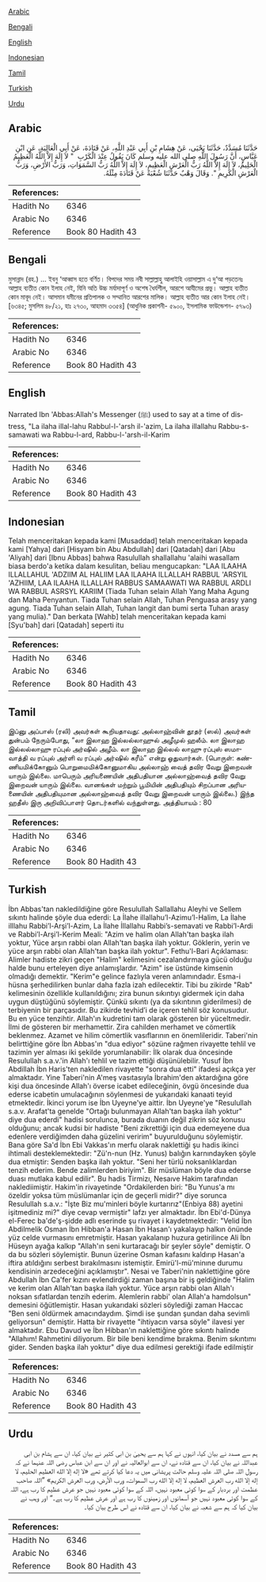 [Arabic](#arabic)

[Bengali](#bengali)

[English](#english)

[Indonesian](#indonesian)

[Tamil](#tamil)

[Turkish](#turkish)

[Urdu](#urdu)

## Arabic


<div dir="rtl" lang="ar" style={{fontSize:'larger',backgroundColor:'#f8f9fa',padding:20}}>
حَدَّثَنَا مُسَدَّدٌ، حَدَّثَنَا يَحْيَى، عَنْ هِشَامِ بْنِ أَبِي عَبْدِ اللَّهِ، عَنْ قَتَادَةَ، عَنْ أَبِي الْعَالِيَةِ، عَنِ ابْنِ عَبَّاسٍ، أَنَّ رَسُولَ اللَّهِ صلى الله عليه وسلم كَانَ يَقُولُ عِنْدَ الْكَرْبِ ‏ "‏ لاَ إِلَهَ إِلاَّ اللَّهُ الْعَظِيمُ الْحَلِيمُ، لاَ إِلَهَ إِلاَّ اللَّهُ رَبُّ الْعَرْشِ الْعَظِيمِ، لاَ إِلَهَ إِلاَّ اللَّهُ رَبُّ السَّمَوَاتِ، وَرَبُّ الأَرْضِ، وَرَبُّ الْعَرْشِ الْكَرِيمِ ‏"‏‏.‏ وَقَالَ وَهْبٌ حَدَّثَنَا شُعْبَةُ عَنْ قَتَادَةَ مِثْلَهُ‏.‏
</div>
<div style={{backgroundColor:'#f8f9fa',padding:20, marginBottom: 10}}><table> <thead> <tr> <th>References:</th> <th></th> </tr> </thead> <tbody><tr><td>Hadith No</td><td>6346</td></tr><tr><td>Arabic No</td><td>6346</td></tr><tr><td>Reference</td><td>Book 80 Hadith 43</td></tr></tbody></table></div>

## Bengali


<div dir="ltr" lang="bn" style={{fontSize:'larger',backgroundColor:'#f8f9fa',padding:20}}>
মুসান্নাদ (রহ.) ... ইবনু ‘আব্বাস হতে বর্ণিত। বিপদের সময় নবী সাল্লাল্লাহু আলাইহি ওয়াসাল্লাম এ দু‘আ পড়তেনঃ আল্লাহ ব্যতীত কোন ইলাহ নেই, যিনি অতি উচ্চ মর্যাদাপূর্ণ ও অশেষ ধৈর্যশীল, আরশে আযীমের প্রভু। আল্লাহ ব্যতীত কোন মাবূদ নেই। আসমান যমীনের প্রতিপালক ও সম্মানিত আরশের মালিক। আল্লাহ ব্যতীত আর কোন ইলাহ নেই। [৬৩৪৫; মুসলিম ৪৮/২১, হাঃ ২৭৩০, আহমাদ ৩৩৫৪] (আধুনিক প্রকাশনী- ৫৯০০, ইসলামিক ফাউন্ডেশন- ৫৭৯৩)
</div>
<div style={{backgroundColor:'#f8f9fa',padding:20, marginBottom: 10}}><table> <thead> <tr> <th>References:</th> <th></th> </tr> </thead> <tbody><tr><td>Hadith No</td><td>6346</td></tr><tr><td>Arabic No</td><td>6346</td></tr><tr><td>Reference</td><td>Book 80 Hadith 43</td></tr></tbody></table></div>

## English


<div dir="ltr" lang="en" style={{fontSize:'larger',backgroundColor:'#f8f9fa',padding:20}}>
Narrated Ibn 'Abbas:Allah's Messenger (ﷺ) used to say at a time of distress, "La ilaha illal-lahu Rabbul-l-'arsh il-'azim, La ilaha illallahu Rabbu-s-samawati wa Rabbu-l-ard, Rabbu-l-'arsh-il-Karim
</div>
<div style={{backgroundColor:'#f8f9fa',padding:20, marginBottom: 10}}><table> <thead> <tr> <th>References:</th> <th></th> </tr> </thead> <tbody><tr><td>Hadith No</td><td>6346</td></tr><tr><td>Arabic No</td><td>6346</td></tr><tr><td>Reference</td><td>Book 80 Hadith 43</td></tr></tbody></table></div>

## Indonesian


<div dir="ltr" lang="id" style={{fontSize:'larger',backgroundColor:'#f8f9fa',padding:20}}>
Telah menceritakan kepada kami [Musaddad] telah menceritakan kepada kami [Yahya] dari [Hisyam bin Abu Abdullah] dari [Qatadah] dari [Abu 'Aliyah] dari [Ibnu Abbas] bahwa Rasulullah shallallahu 'alaihi wasallam biasa berdo'a ketika dalam kesulitan, beliau mengucapkan: "LAA ILAAHA ILLALLAHUL 'ADZIIM AL HALIIM LAA ILAAHA ILLALLAH RABBUL 'ARSYIL 'AZHIIM, LAA ILAAHA ILLALLAH RABBUS SAMAAWATI WA RABBUL ARDLI WA RABBUL ASRSYL KARIIM (Tiada Tuhan selain Allah Yang Maha Agung dan Maha Penyantun. Tiada Tuhan selain Allah, Tuhan Penguasa arasy yang agung. Tiada Tuhan selain Allah, Tuhan langit dan bumi serta Tuhan arasy yang mulia)." Dan berkata [Wahb] telah menceritakan kepada kami [Syu'bah] dari [Qatadah] seperti itu
</div>
<div style={{backgroundColor:'#f8f9fa',padding:20, marginBottom: 10}}><table> <thead> <tr> <th>References:</th> <th></th> </tr> </thead> <tbody><tr><td>Hadith No</td><td>6346</td></tr><tr><td>Arabic No</td><td>6346</td></tr><tr><td>Reference</td><td>Book 80 Hadith 43</td></tr></tbody></table></div>

## Tamil


<div dir="ltr" lang="ta" style={{fontSize:'larger',backgroundColor:'#f8f9fa',padding:20}}>
இப்னு அப்பாஸ் (ரலி) அவர்கள் கூறியதாவது: அல்லாஹ்வின் தூதர் (ஸல்) அவர்கள் துன்பம் நேரும்போது, “லா இலாஹ இல்லல்லாஹுல் அழீமுல் ஹலீம். லா இலாஹ இல்லல்லாஹு ரப்புல் அர்ஷில் அழீம். லா இலாஹ இல்லல் லாஹு ரப்புஸ் ஸமாவாத்தி வ ரப்புல் அர்ளி வ ரப்புல் அர்ஷில் கரீம்” என்று ஓதுவார்கள். (பொருள்: கண்ணியமிக்கோனும் பொறுமைமிக்கோனுமாகிய அல்லாஹ் வைத் தவிர வேறு இறைவன் யாரும் இல்லை. மாபெரும் அரியணையின் அதிபதியான அல்லாஹ்வைத் தவிர வேறு இறைவன் யாரும் இல்லை. வானங்கள் மற்றும் பூமியின் அதிபதியும் சிறப்பான அரியணையின் அதிபதியுமான அல்லாஹ்வைத் தவிர வேறு இறைவன் யாரும் இல்லை.) இந்த ஹதீஸ் இரு அறிவிப்பாளர் தொடர்களில் வந்துள்ளது. அத்தியாயம் : 80
</div>
<div style={{backgroundColor:'#f8f9fa',padding:20, marginBottom: 10}}><table> <thead> <tr> <th>References:</th> <th></th> </tr> </thead> <tbody><tr><td>Hadith No</td><td>6346</td></tr><tr><td>Arabic No</td><td>6346</td></tr><tr><td>Reference</td><td>Book 80 Hadith 43</td></tr></tbody></table></div>

## Turkish


<div dir="ltr" lang="tr" style={{fontSize:'larger',backgroundColor:'#f8f9fa',padding:20}}>
İbn Abbas'tan nakledildiğine göre Resulullah Sallallahu Aleyhi ve Sellem sıkıntı halinde şöyle dua ederdi: La İlahe illallahu’l-Azimu’l-Halim, La İlahe illlahu Rabbi’l-Arşi’l-Azim, La İlahe İllallahu Rabbi’s-semavati ve Rabbi’l-Ardi ve Rabbi’l-Arşi’l-Kerim Meali: "Azim ve halim olan Allah'tan başka ilah yoktur, Yüce arşın rabbi olan Allah'tan başka ilah yoktur. Göklerin, yerin ve yüce arşın rabbi olan Allah'tan başka ilah yoktur". Fethu'l-Bari Açıklaması: Alimler hadiste zikri geçen "Halim" kelimesini cezalandırmaya gücü olduğu halde bunu erteleyen diye anlamışlardır. "Azim" ise üstünde kimsenin olmadığı demektir. "Kerim"e gelince fazlıyla veren anlamındadır. Esma-i hüsna şerhedilirken bunlar daha fazla izah edilecektir. Tibi bu zikirde "Rab" kelimesinin özellikle kullanıldığını; zira bunun sıkıntıyı gidermek için daha uygun düştüğünü söylemiştir. Çünkü sıkıntı (ya da sıkıntının giderilmesi) de terbiyenin bir parçasıdır. Bu zikirde tevhid’i de içeren tehlil söz konusudur. Bu en yüce tenzihtir. Allah'ın kudretini tam olarak gösteren bir yüceltmedir. İlmi de gösteren bir merhamettir. Zira cahilden merhamet ve cömertlik beklenmez. Azamet ve hilim cömertlik vasıflarının en önemlileridir. Taberi'nin belirttiğine göre İbn Abbas'ın "dua ediyor" sözüne rağmen rivayette tehlil ve tazimin yer alması iki şekilde yorumlanabilir: İlk olarak dua öncesinde Resulullah s.a.v.'in Allah'ı tehlil ve tazim ettiği düşünülebilir. Yusuf İbn Abdillah İbn Haris'ten nakledilen rivayette "sonra dua etti" ifadesi açıkça yer almaktadır. Yine Taberi'nin A'meş vasıtasıyla İbrahim'den aktardığına göre kişi dua öncesinde Allah'ı överse icabet edileceğinin, övgü öncesinde dua ederse icabetin umulacağının söylenmesi de yukarıdaki kanaati teyid etmektedir. İkinci yorum ise İbn Uyeyne'ye aittir. İbn Uyeyne'ye "Resulullah s.a.v. Arafat'ta genelde "Ortağı bulunmayan Allah'tan başka ilah yoktur" diye dua ederdi" hadisi sorulunca, burada duanın değil zikrin söz konusu olduğunu; ancak kudsi bir hadiste "Beni zikrettiği için dua edemeyene dua edenlere verdiğimden daha güzelini veririm" buyurulduğunu söylemiştir. Bana göre Sa'd İbn Ebi Vakkas'ın merfu olarak naklettiği şu hadis ikinci ihtimali desteklemektedir: "Zü'n-nun (Hz. Yunus) balığın karnındayken şöyle dua etmiştir: Senden başka ilah yoktur. "Seni her türlü noksanlıklardan tenzih ederim. Bende zalimlerden biriyim". Bir müslüman böyle dua ederse duası mutlaka kabul edilir". Bu hadis Tirmizı, Nesaıve Hakim tarafından naklediimiştir. Hakim'in rivayetinde "Ordakilerden biri: "Bu Yunus'a mı özeldir yoksa tüm müslümanlar için de geçerli midir?" diye sorunca Resulullah s.a.v.: "İşte Biz mu'minleri böyle kurtarırız"(Enbiya 88) ayetini işitmediniz mi?" diye cevap vermiştir" lafzı yer almaktadır. İbn Ebi'd-Dünya el-Ferec ba'de'ş-şidde adlı eserinde şu rivayet i kaydetmektedir: "Velid İbn Abdilmelik Osman İbn Hibban'a Hasan İbn Hasan'ı yakalayıp halkın önünde yüz celde vurmasını emretmiştir. Hasan yakalanıp huzura getirilince Ali İbn Hüseyn ayağa kalkıp "Allah'ın seni kurtaracağı bir şeyler söyle" demiştir. O da bu sözleri söylemiştir. Bunun üzerine Osman kafasını kaldırıp Hasan'a iftira atıldığını serbest bırakılmasını istemiştir. Emirü'l-mü'minıne durumu kendisinin arzedeceğini açıklamıştır". Nesai ve Taberi'nin naklettiğine göre Abdullah İbn Ca'fer kızını evlendirdiği zaman başına bir iş geldiğinde "Halim ve kerim olan Allah'tan başka ilah yoktur. Yüce arşın rabbi olan Allah'ı noksan sıfatlardan tenzih ederim. Alemlerin rabbi' olan Allah'a hamdolsun" demesini öğütlemiştir. Hasan yukarıdaki sözleri söylediği zaman Haccac "Ben seni öldürmek amacındaydım. Şimdi ise şundan şundan daha sevimli geliyorsun" demiştir. Hatta bir rivayette "ihtiyacın varsa söyle" ilavesi yer almaktadır. Ebu Davud ve İbn Hibban'ın naklettiğine göre sıkıntı halinde "Allahım! Rahmetini diliyorum. Bir bile beni kendime bırakma. Benim sıkıntımı gider. Senden başka ilah yoktur" diye dua edilmesi gerektiği ifade edilmiştir
</div>
<div style={{backgroundColor:'#f8f9fa',padding:20, marginBottom: 10}}><table> <thead> <tr> <th>References:</th> <th></th> </tr> </thead> <tbody><tr><td>Hadith No</td><td>6346</td></tr><tr><td>Arabic No</td><td>6346</td></tr><tr><td>Reference</td><td>Book 80 Hadith 43</td></tr></tbody></table></div>

## Urdu


<div dir="rtl" lang="ur" style={{fontSize:'larger',backgroundColor:'#f8f9fa',padding:20}}>
ہم سے مسدد نے بیان کیا، انہوں نے کہا ہم سے یحییٰ بن ابی کثیر نے بیان کیا، ان سے ہشام بن ابی عبداللہ نے بیان کیا، ان سے قتادہ نے، ان سے ابوالعالیہ نے اور ان سے ابن عباس رضی اللہ عنہما نے کہ رسول اللہ صلی اللہ علیہ وسلم حالت پریشانی میں یہ دعا کیا کرتے تھے «لا إله إلا الله العظيم الحليم،‏‏‏‏ لا إله إلا الله رب العرش العظيم،‏‏‏‏ لا إله إلا الله رب السموات،‏‏‏‏ ورب الأرض،‏‏‏‏ ورب العرش الكريم» ”اللہ صاحب عظمت اور بردبار کے سوا کوئی معبود نہیں، اللہ کے سوا کوئی معبود نہیں جو عرش عظیم کا رب ہے، اللہ کے سوا کوئی معبود نہیں جو آسمانوں اور زمینوں کا رب ہے اور عرش عظیم کا رب ہے۔“ اور وہب نے بیان کیا کہ ہم سے شعبہ نے بیان کیا، ان سے قتادہ نے اس طرح بیان کیا۔
</div>
<div style={{backgroundColor:'#f8f9fa',padding:20, marginBottom: 10}}><table> <thead> <tr> <th>References:</th> <th></th> </tr> </thead> <tbody><tr><td>Hadith No</td><td>6346</td></tr><tr><td>Arabic No</td><td>6346</td></tr><tr><td>Reference</td><td>Book 80 Hadith 43</td></tr></tbody></table></div>